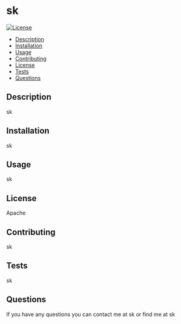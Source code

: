 # sk
[![License](https://img.shields.io/badge/License-Apache_2.0-blue.svg)](https://opensource.org/licenses/Apache-2.0)
* [Description](#description)
* [Installation](#installation)
* [Usage](#usage)
* [Contributing](#contributing)
* [License](#license)
* [Tests](#tests)
* [Questions](#questions)


## Description
sk
## Installation 
sk
## Usage 
sk
## License
Apache
## Contributing
sk
## Tests
sk
## Questions
If you have any questions you can contact me at sk
or find me at sk
